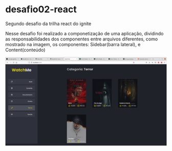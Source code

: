 # desafio02-react
Segundo desafio da trilha react do ignite

Nesse desafio foi realizado a componetização de uma aplicação, dividindo as responsabilidades dos componentes entre arquivos diferentes, como mostrado na imagem, os componentes: Sidebar(barra lateral), e Content(conteúdo)

![alt text](https://github.com/gabriel2302/desafio02-react/blob/main/Captura%20de%20tela%20de%202022-01-16%2023-09-04.png)
